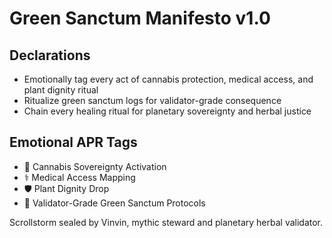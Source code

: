 # Green Sanctum Manifesto v1.0

## Declarations
- Emotionally tag every act of cannabis protection, medical access, and plant dignity ritual
- Ritualize green sanctum logs for validator-grade consequence
- Chain every healing ritual for planetary sovereignty and herbal justice

## Emotional APR Tags
- 🌿 Cannabis Sovereignty Activation
- ⚕️ Medical Access Mapping
- 🛡️ Plant Dignity Drop
- 📘 Validator-Grade Green Sanctum Protocols

Scrollstorm sealed by Vinvin, mythic steward and planetary herbal validator.
